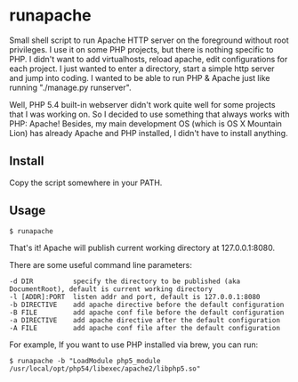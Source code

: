 runapache
=========

Small shell script to run Apache HTTP server on the foreground without
root privileges. I use it on some PHP projects, but there is nothing
specific to PHP. I didn't want to add virtualhosts, reload apache, edit
configurations for each project. I just wanted to enter a directory,
start a simple http server and jump into coding. I wanted to be able to
run PHP & Apache just like running "./manage.py runserver".

Well, PHP 5.4 built-in webserver didn't work quite well for some
projects that I was working on. So I decided to use something that
always works with PHP: Apache! Besides, my main development OS (which is
OS X Mountain Lion) has already Apache and PHP installed, I didn't have
to install anything.


Install
-------

Copy the script somewhere in your PATH. 


Usage
-----

    $ runapache

That's it! Apache will publish current working directory at 127.0.0.1:8080.

There are some useful command line parameters:

    -d DIR          specify the directory to be published (aka DocumentRoot), default is current working directory
    -l [ADDR]:PORT  listen addr and port, default is 127.0.0.1:8080
    -b DIRECTIVE    add apache directive before the default configuration
    -B FILE         add apache conf file before the default configuration
    -a DIRECTIVE    add apache directive after the default configuration
    -A FILE         add apache conf file after the default configuration


For example, If you want to use PHP installed via brew, you can run:

    $ runapache -b "LoadModule php5_module /usr/local/opt/php54/libexec/apache2/libphp5.so"
